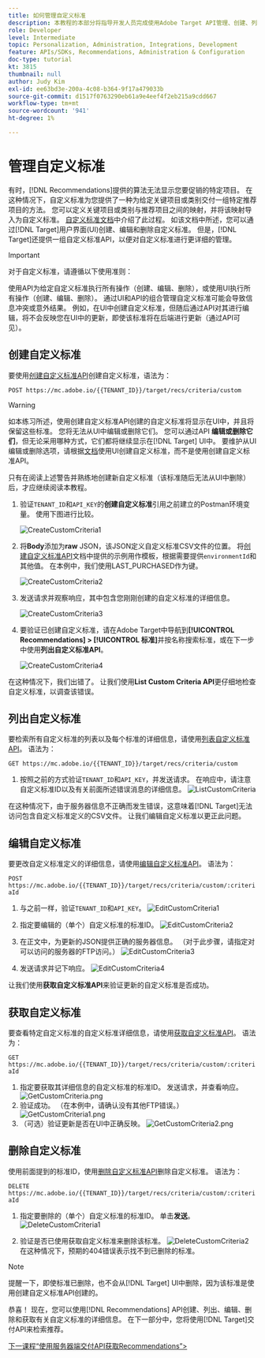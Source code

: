 ```yaml
---
title: 如何管理自定义标准
description: 本教程的本部分将指导开发人员完成使用Adobe Target API管理、创建、列表、编辑、获取和删除Adobe Target Recommendations标准所需的步骤。
role: Developer
level: Intermediate
topic: Personalization, Administration, Integrations, Development
feature: APIs/SDKs, Recommendations, Administration & Configuration
doc-type: tutorial
kt: 3815
thumbnail: null
author: Judy Kim
exl-id: ee63bd3e-200a-4c08-b364-9f17a479033b
source-git-commit: d1517f0763290eb61a9e4eef4f2eb215a9cdd667
workflow-type: tm+mt
source-wordcount: '941'
ht-degree: 1%

---
```


# 管理自定义标准

有时，[!DNL Recommendations]提供的算法无法显示您要促销的特定项目。 在这种情况下，自定义标准为您提供了一种为给定关键项目或类别交付一组特定推荐项目的方法。 您可以定义关键项目或类别与推荐项目之间的映射，并将该映射导入为自定义标准。 [自定义标准文档](https://experienceleague.adobe.com/docs/target/using/recommendations/criteria/recommendations-csv.html?lang=en)中介绍了此过程。 如该文档中所述，您可以通过[!DNL Target]用户界面(UI)创建、编辑和删除自定义标准。 但是，[!DNL Target]还提供一组自定义标准API，以便对自定义标准进行更详细的管理。

>[!IMPORTANT]
>
>对于自定义标准，请遵循以下使用准则：
>
> 使用API为给定自定义标准执行所有操作（创建、编辑、删除），或使用UI执行所有操作（创建、编辑、删除）。 通过UI和API的组合管理自定义标准可能会导致信息冲突或意外结果。 例如，在UI中创建自定义标准，但随后通过API对其进行编辑，将不会反映您在UI中的更新，即使该标准将在后端进行更新（通过API可见）。

## 创建自定义标准

要使用[创建自定义标准API](https://developers.adobetarget.com/api/recommendations/#operation/createCriteriaCustom)创建自定义标准，语法为：

`POST https://mc.adobe.io/{{TENANT_ID}}/target/recs/criteria/custom`

>[!WARNING]
>
>如本练习所述，使用创建自定义标准API创建的自定义标准将显示在UI中，并且将保留这些标准。 您将无法从UI中编辑或删除它们。 您可以通过API **编辑或删除它们**，但无论采用哪种方式，它们都将继续显示在[!DNL Target] UI中。 要维护从UI编辑或删除选项，请根据[文档](https://experienceleague.adobe.com/docs/target/using/recommendations/criteria/recommendations-csv.html?lang=en)使用UI创建自定义标准，而不是使用创建自定义标准API。

只有在阅读上述警告并熟练地创建新自定义标准（该标准随后无法从UI中删除）后，才应继续阅读本教程。

1. 验证`TENANT_ID`和`API_KEY`的&#x200B;**创建自定义标准**&#x200B;引用之前建立的Postman环境变量。 使用下图进行比较。

   ![CreateCustomCriteria1](assets/CreateCustomCriteria1.png)

2. 将&#x200B;**Body**&#x200B;添加为&#x200B;**raw** JSON，该JSON定义自定义标准CSV文件的位置。 将[创建自定义标准API](https://developers.adobetarget.com/api/recommendations/#operation/getAllCriteriaCustom)文档中提供的示例用作模板，根据需要提供`environmentId`和其他值。 在本例中，我们使用LAST_PURCHASED作为键。

   ![CreateCustomCriteria2](assets/CreateCustomCriteria2.png)

3. 发送请求并观察响应，其中包含您刚刚创建的自定义标准的详细信息。

   ![CreateCustomCriteria3](assets/CreateCustomCriteria3.png)

4. 要验证已创建自定义标准，请在Adobe Target中导航到&#x200B;**[!UICONTROL Recommendations] > [!UICONTROL 标准]**&#x200B;并按名称搜索标准，或在下一步中使用&#x200B;**列出自定义标准API**。

   ![CreateCustomCriteria4](assets/CreateCustomCriteria4.png)

在这种情况下，我们出错了。 让我们使用&#x200B;**List Custom Criteria API**&#x200B;更仔细地检查自定义标准，以调查该错误。

## 列出自定义标准

要检索所有自定义标准的列表以及每个标准的详细信息，请使用[列表自定义标准API](https://developers.adobetarget.com/api/recommendations/#operation/getAllCriteriaCustom)。 语法为：

`GET https://mc.adobe.io/{{TENANT_ID}}/target/recs/criteria/custom`

1. 按照之前的方式验证`TENANT_ID`和`API_KEY`，并发送请求。 在响应中，请注意自定义标准ID以及有关前面所述错误消息的详细信息。
   ![ListCustomCriteria](assets/ListCustomCriteria.png)

在这种情况下，由于服务器信息不正确而发生错误，这意味着[!DNL Target]无法访问包含自定义标准定义的CSV文件。 让我们编辑自定义标准以更正此问题。

## 编辑自定义标准

要更改自定义标准定义的详细信息，请使用[编辑自定义标准API](https://developers.adobetarget.com/api/recommendations/#operation/updateCriteriaCustom)。 语法为：

`POST https://mc.adobe.io/{{TENANT_ID}}/target/recs/criteria/custom/:criteriaId`

1. 与之前一样，验证`TENANT_ID`和`API_KEY`。
   ![EditCustomCriteria1](assets/EditCustomCriteria1.png)

1. 指定要编辑的（单个）自定义标准的标准ID。
   ![EditCustomCriteria2](assets/EditCustomCriteria2.png)

1. 在正文中，为更新的JSON提供正确的服务器信息。 （对于此步骤，请指定对可以访问的服务器的FTP访问。）
   ![EditCustomCriteria3](assets/EditCustomCriteria3.png)

1. 发送请求并记下响应。
   ![EditCustomCriteria4](assets/EditCustomCriteria4.png)

让我们使用&#x200B;**获取自定义标准API**&#x200B;来验证更新的自定义标准是否成功。

## 获取自定义标准

要查看特定自定义标准的自定义标准详细信息，请使用[获取自定义标准API](https://developers.adobetarget.com/api/recommendations/#operation/getCriteriaCustom)。 语法为：

`GET https://mc.adobe.io/{{TENANT_ID}}/target/recs/criteria/custom/:criteriaId`

1. 指定要获取其详细信息的自定义标准的标准ID。 发送请求，并查看响应。
   ![GetCustomCriteria.png](assets/GetCustomCriteria.png)
1. 验证成功。 （在本例中，请确认没有其他FTP错误。）
   ![GetCustomCriteria1.png](assets/GetCustomCriteria1.png)
1. （可选）验证更新是否在UI中正确反映。
   ![GetCustomCriteria2.png](assets/GetCustomCriteria2.png)

## 删除自定义标准

使用前面提到的标准ID，使用[删除自定义标准API](https://developers.adobetarget.com/api/recommendations/#operation/deleteCriteriaCustom)删除自定义标准。 语法为：

`DELETE https://mc.adobe.io/{{TENANT_ID}}/target/recs/criteria/custom/:criteriaId`

1. 指定要删除的（单个）自定义标准的标准ID。 单击&#x200B;**发送**。
   ![DeleteCustomCriteria1](assets/DeleteCustomCriteria1.png)

1. 验证是否已使用获取自定义标准来删除该标准。
   ![DeleteCustomCriteria2](assets/DeleteCustomCriteria2.png)
在这种情况下，预期的404错误表示找不到已删除的标准。

>[!NOTE]
>提醒一下，即使标准已删除，也不会从[!DNL Target] UI中删除，因为该标准是使用创建自定义标准API创建的。

恭喜！ 现在，您可以使用[!DNL Recommendations] API创建、列出、编辑、删除和获取有关自定义标准的详细信息。 在下一部分中，您将使用[!DNL Target]交付API来检索推荐。

[下一课程“使用服务器端交付API获取Recommendations”>](fetch-recs-server-side-delivery-api.md)
